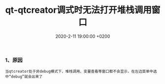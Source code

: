 ﻿---
layout: post
title:  "qt-qtcreator调式时无法打开堆栈调用窗口"
date:   2020-2-11 19:00:00 +0200
categories: qt
---

### 1、原因
```
当qtcreator处于非debug模式下，堆栈调用、变量查看等窗口都不会显示，在左边菜单中选中“debug”就会出来了
```
